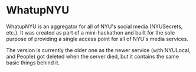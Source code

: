 WhatupNYU
=========

WhatupNYU is an aggregator for all of NYU's social media (NYUSecrets, etc.). It was created as part of a mini-hackathon and built for the sole purpose of providing a single access point for all of NYU's media services.

The version is currently the older one as the newer service (with NYULocal, and People) got deleted when the server died, but it contains the same basic things behind it.